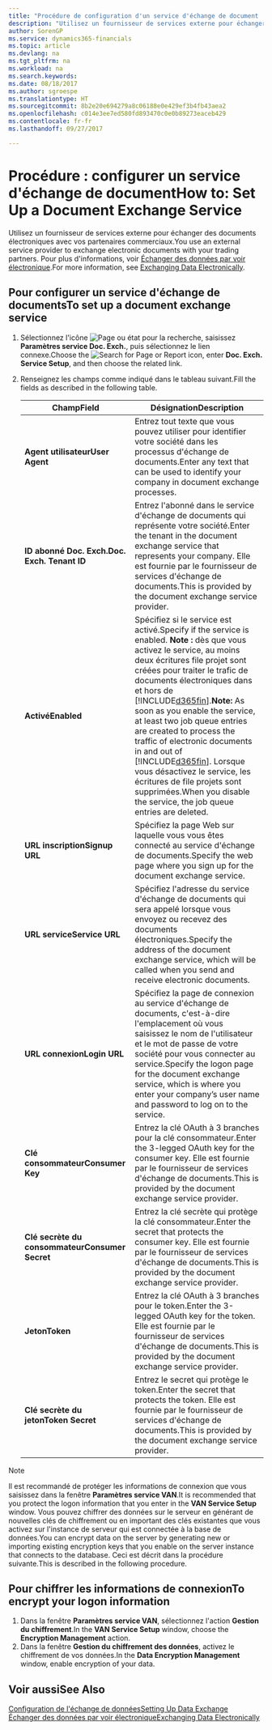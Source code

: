 ```yaml
---
title: "Procédure de configuration d'un service d'échange de document | Microsoft Docs"
description: "Utilisez un fournisseur de services externe pour échanger des documents électroniques avec vos partenaires commerciaux."
author: SorenGP
ms.service: dynamics365-financials
ms.topic: article
ms.devlang: na
ms.tgt_pltfrm: na
ms.workload: na
ms.search.keywords: 
ms.date: 08/18/2017
ms.author: sgroespe
ms.translationtype: HT
ms.sourcegitcommit: 8b2e20e694279a8c06188e0e429ef3b4fb43aea2
ms.openlocfilehash: c014e3ee7ed580fd893470c0e0b89273eaceb429
ms.contentlocale: fr-fr
ms.lasthandoff: 09/27/2017

---
```

# <a name="how-to-set-up-a-document-exchange-service"></a><span data-ttu-id="2f904-103">Procédure : configurer un service d'échange de document</span><span class="sxs-lookup"><span data-stu-id="2f904-103">How to: Set Up a Document Exchange Service</span></span>
<span data-ttu-id="2f904-104">Utilisez un fournisseur de services externe pour échanger des documents électroniques avec vos partenaires commerciaux.</span><span class="sxs-lookup"><span data-stu-id="2f904-104">You use an external service provider to exchange electronic documents with your trading partners.</span></span> <span data-ttu-id="2f904-105">Pour plus d'informations, voir [Échanger des données par voir électronique](across-data-exchange.md).</span><span class="sxs-lookup"><span data-stu-id="2f904-105">For more information, see [Exchanging Data Electronically](across-data-exchange.md).</span></span>  

## <a name="to-set-up-a-document-exchange-service"></a><span data-ttu-id="2f904-106">Pour configurer un service d'échange de documents</span><span class="sxs-lookup"><span data-stu-id="2f904-106">To set up a document exchange service</span></span>  
1. <span data-ttu-id="2f904-107">Sélectionnez l'icône ![Page ou état pour la recherche](media/ui-search/search_small.png "Page ou état pour la recherche"), saisissez **Paramètres service Doc. Exch.**, puis sélectionnez le lien connexe.</span><span class="sxs-lookup"><span data-stu-id="2f904-107">Choose the ![Search for Page or Report](media/ui-search/search_small.png "Search for Page or Report icon") icon, enter **Doc. Exch. Service Setup**, and then choose the related link.</span></span>  
2. <span data-ttu-id="2f904-108">Renseignez les champs comme indiqué dans le tableau suivant.</span><span class="sxs-lookup"><span data-stu-id="2f904-108">Fill the fields as described in the following table.</span></span>  

    |<span data-ttu-id="2f904-109">Champ</span><span class="sxs-lookup"><span data-stu-id="2f904-109">Field</span></span>|<span data-ttu-id="2f904-110">Désignation</span><span class="sxs-lookup"><span data-stu-id="2f904-110">Description</span></span>|  
    |---------------------------------|---------------------------------------|  
    |<span data-ttu-id="2f904-111">**Agent utilisateur**</span><span class="sxs-lookup"><span data-stu-id="2f904-111">**User Agent**</span></span>|<span data-ttu-id="2f904-112">Entrez tout texte que vous pouvez utiliser pour identifier votre société dans les processus d'échange de documents.</span><span class="sxs-lookup"><span data-stu-id="2f904-112">Enter any text that can be used to identify your company in document exchange processes.</span></span>|  
    |<span data-ttu-id="2f904-113">**ID abonné Doc. Exch.**</span><span class="sxs-lookup"><span data-stu-id="2f904-113">**Doc. Exch. Tenant ID**</span></span>|<span data-ttu-id="2f904-114">Entrez l'abonné dans le service d'échange de documents qui représente votre société.</span><span class="sxs-lookup"><span data-stu-id="2f904-114">Enter the tenant in the document exchange service that represents your company.</span></span> <span data-ttu-id="2f904-115">Elle est fournie par le fournisseur de services d'échange de documents.</span><span class="sxs-lookup"><span data-stu-id="2f904-115">This is provided by the document exchange service provider.</span></span>|  
    |<span data-ttu-id="2f904-116">**Activé**</span><span class="sxs-lookup"><span data-stu-id="2f904-116">**Enabled**</span></span>|<span data-ttu-id="2f904-117">Spécifiez si le service est activé.</span><span class="sxs-lookup"><span data-stu-id="2f904-117">Specify if the service is enabled.</span></span> <span data-ttu-id="2f904-118">**Note :** dès que vous activez le service, au moins deux écritures file projet sont créées pour traiter le trafic de documents électroniques dans et hors de [!INCLUDE[d365fin](includes/d365fin_md.md)].</span><span class="sxs-lookup"><span data-stu-id="2f904-118">**Note:**  As soon as you enable the service, at least two job queue entries are created to process the traffic of electronic documents in and out of [!INCLUDE[d365fin](includes/d365fin_md.md)].</span></span> <span data-ttu-id="2f904-119">Lorsque vous désactivez le service, les écritures de file projets sont supprimées.</span><span class="sxs-lookup"><span data-stu-id="2f904-119">When you disable the service, the job queue entries are deleted.</span></span>|  
    |<span data-ttu-id="2f904-120">**URL inscription**</span><span class="sxs-lookup"><span data-stu-id="2f904-120">**Signup URL**</span></span>|<span data-ttu-id="2f904-121">Spécifiez la page Web sur laquelle vous vous êtes connecté au service d'échange de documents.</span><span class="sxs-lookup"><span data-stu-id="2f904-121">Specify the web page where you sign up for the document exchange service.</span></span>|  
    |<span data-ttu-id="2f904-122">**URL service**</span><span class="sxs-lookup"><span data-stu-id="2f904-122">**Service URL**</span></span>|<span data-ttu-id="2f904-123">Spécifiez l'adresse du service d'échange de documents qui sera appelé lorsque vous envoyez ou recevez des documents électroniques.</span><span class="sxs-lookup"><span data-stu-id="2f904-123">Specify the address of the document exchange service, which will be called when you send and receive electronic documents.</span></span>|  
    |<span data-ttu-id="2f904-124">**URL connexion**</span><span class="sxs-lookup"><span data-stu-id="2f904-124">**Login URL**</span></span>|<span data-ttu-id="2f904-125">Spécifiez la page de connexion au service d'échange de documents, c'est-à-dire l'emplacement où vous saisissez le nom de l'utilisateur et le mot de passe de votre société pour vous connecter au service.</span><span class="sxs-lookup"><span data-stu-id="2f904-125">Specify the logon page for the document exchange service, which is where you enter your company’s user name and password to log on to the service.</span></span>|  
    |<span data-ttu-id="2f904-126">**Clé consommateur**</span><span class="sxs-lookup"><span data-stu-id="2f904-126">**Consumer Key**</span></span>|<span data-ttu-id="2f904-127">Entrez la clé OAuth à 3 branches pour la clé consommateur.</span><span class="sxs-lookup"><span data-stu-id="2f904-127">Enter the 3-legged OAuth key for the consumer key.</span></span> <span data-ttu-id="2f904-128">Elle est fournie par le fournisseur de services d'échange de documents.</span><span class="sxs-lookup"><span data-stu-id="2f904-128">This is provided by the document exchange service provider.</span></span>|  
    |<span data-ttu-id="2f904-129">**Clé secrète du consommateur**</span><span class="sxs-lookup"><span data-stu-id="2f904-129">**Consumer Secret**</span></span>|<span data-ttu-id="2f904-130">Entrez la clé secrète qui protège la clé consommateur.</span><span class="sxs-lookup"><span data-stu-id="2f904-130">Enter the secret that protects the consumer key.</span></span> <span data-ttu-id="2f904-131">Elle est fournie par le fournisseur de services d'échange de documents.</span><span class="sxs-lookup"><span data-stu-id="2f904-131">This is provided by the document exchange service provider.</span></span>|  
    |<span data-ttu-id="2f904-132">**Jeton**</span><span class="sxs-lookup"><span data-stu-id="2f904-132">**Token**</span></span>|<span data-ttu-id="2f904-133">Entrez la clé OAuth à 3 branches pour le token.</span><span class="sxs-lookup"><span data-stu-id="2f904-133">Enter the 3-legged OAuth key for the token.</span></span> <span data-ttu-id="2f904-134">Elle est fournie par le fournisseur de services d'échange de documents.</span><span class="sxs-lookup"><span data-stu-id="2f904-134">This is provided by the document exchange service provider.</span></span>|  
    |<span data-ttu-id="2f904-135">**Clé secrète du jeton**</span><span class="sxs-lookup"><span data-stu-id="2f904-135">**Token Secret**</span></span>|<span data-ttu-id="2f904-136">Entrez le secret qui protège le token.</span><span class="sxs-lookup"><span data-stu-id="2f904-136">Enter the secret that protects the token.</span></span> <span data-ttu-id="2f904-137">Elle est fournie par le fournisseur de services d'échange de documents.</span><span class="sxs-lookup"><span data-stu-id="2f904-137">This is provided by the document exchange service provider.</span></span>|  

> [!NOTE]  
>  <span data-ttu-id="2f904-138">Il est recommandé de protéger les informations de connexion que vous saisissez dans la fenêtre **Paramètres service VAN**.</span><span class="sxs-lookup"><span data-stu-id="2f904-138">It is recommended that you protect the logon information that you enter in the **VAN Service Setup** window.</span></span> <span data-ttu-id="2f904-139">Vous pouvez chiffrer des données sur le serveur en générant de nouvelles clés de chiffrement ou en important des clés existantes que vous activez sur l'instance de serveur qui est connectée à la base de données.</span><span class="sxs-lookup"><span data-stu-id="2f904-139">You can encrypt data on the server by generating new or importing existing encryption keys that you enable on the server instance that connects to the database.</span></span> <span data-ttu-id="2f904-140">Ceci est décrit dans la procédure suivante.</span><span class="sxs-lookup"><span data-stu-id="2f904-140">This is described in the following procedure.</span></span>  

## <a name="to-encrypt-your-logon-information"></a><span data-ttu-id="2f904-141">Pour chiffrer les informations de connexion</span><span class="sxs-lookup"><span data-stu-id="2f904-141">To encrypt your logon information</span></span>  
1. <span data-ttu-id="2f904-142">Dans la fenêtre **Paramètres service VAN**, sélectionnez l'action **Gestion du chiffrement**.</span><span class="sxs-lookup"><span data-stu-id="2f904-142">In the **VAN Service Setup** window, choose the **Encryption Management** action.</span></span>  
2. <span data-ttu-id="2f904-143">Dans la fenêtre **Gestion du chiffrement des données**, activez le chiffrement de vos données.</span><span class="sxs-lookup"><span data-stu-id="2f904-143">In the **Data Encryption Management** window, enable encryption of your data.</span></span> <!--For more information, see [Manage Data Encryption](../manage-data-encryption.md).-->  

## <a name="see-also"></a><span data-ttu-id="2f904-144">Voir aussi</span><span class="sxs-lookup"><span data-stu-id="2f904-144">See Also</span></span>  
[<span data-ttu-id="2f904-145">Configuration de l'échange de données</span><span class="sxs-lookup"><span data-stu-id="2f904-145">Setting Up Data Exchange</span></span>](across-set-up-data-exchange.md)  
[<span data-ttu-id="2f904-146">Échanger des données par voir électronique</span><span class="sxs-lookup"><span data-stu-id="2f904-146">Exchanging Data Electronically</span></span>](across-data-exchange.md)

